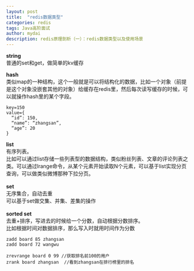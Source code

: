 ```yaml
---
layout: post
title:  "redis数据类型"
categories: redis
tags: Java高阶面试
author: mydai
description: redis原理剖析（一）：redis数据类型以及使用场景
---
```


**string**<br/>
普通的set和get，做简单的kv缓存<br/>

**hash**<br/>
类似map的一种结构，这个一般就是可以将结构化的数据，比如一个对象（前提是这个对象没嵌套其他的对象）给缓存在redis里，然后每次读写缓存的时候，可以就操作hash里的某个字段。<br/>
```
key=150
value={
  “id”: 150,
  “name”: “zhangsan”,   
  “age”: 20
}
```
**list**<br/>
有序列表。<br/>
比如可以通过list存储一些列表型的数据结构，类似粉丝列表、文章的评论列表之类。可以通过lrange命令，从某个元素开始读取N个元素，可以基于list实现分页查询，可以做类似微博那种下拉分页。<br/><br/>
**set**<br/>
无序集合，自动去重<br/>
可以基于set做交集、并集、差集的操作<br/><br/>
**sorted set**<br/>
去重+排序，写进去的时候给一个分数，自动根据分数排序。<br/>
比如根据时间对数据排序，那么写入时就用时间作为分数<br/>

```
zadd board 85 zhangsan
zadd board 72 wangwu

zrevrange board 0 99 //获取排名前100的用户
zrank board zhangsan  //看到zhangsan在排行榜里的排名
```

